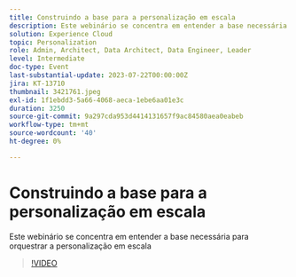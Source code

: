 ```yaml
---
title: Construindo a base para a personalização em escala
description: Este webinário se concentra em entender a base necessária para orquestrar a personalização em escala
solution: Experience Cloud
topic: Personalization
role: Admin, Architect, Data Architect, Data Engineer, Leader
level: Intermediate
doc-type: Event
last-substantial-update: 2023-07-22T00:00:00Z
jira: KT-13710
thumbnail: 3421761.jpeg
exl-id: 1f1ebdd3-5a66-4068-aeca-1ebe6aa01e3c
duration: 3250
source-git-commit: 9a297cda953d4414131657f9ac84580aea0eabeb
workflow-type: tm+mt
source-wordcount: '40'
ht-degree: 0%

---
```


# Construindo a base para a personalização em escala

Este webinário se concentra em entender a base necessária para orquestrar a personalização em escala

>[!VIDEO](https://video.tv.adobe.com/v/3421761/?learn=on)
